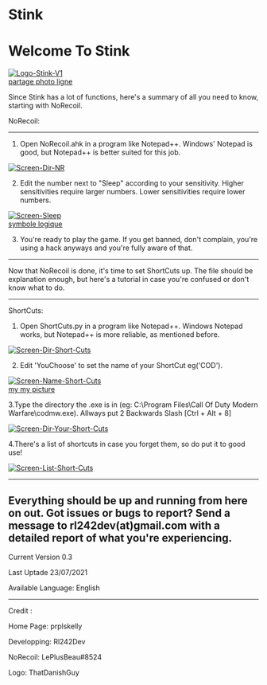 # Stink
# Welcome To Stink

<a href="https://imgbb.com/"><img src="https://i.ibb.co/cXKGQwb/Logo-Stink-V1.png" alt="Logo-Stink-V1" border="0"></a><br /><a target='_blank' href='https://fr.imgbb.com/'>partage photo ligne</a><br />

Since Stink has a lot of functions, here's a summary of all you need to know, starting with NoRecoil.

NoRecoil:

------------------------------

1. Open NoRecoil.ahk in a program like Notepad++. Windows' Notepad is good, but Notepad++ is better suited for this job.

<a href="https://ibb.co/hfSdPZz"><img src="https://i.ibb.co/L53gLJ7/Screen-Dir-NR.png" alt="Screen-Dir-NR" border="0"></a>

2. Edit the number next to "Sleep" according to your sensitivity. Higher sensitivities require larger numbers. Lower sensitivities require lower numbers.

<a href="https://ibb.co/5xmxqSy"><img src="https://i.ibb.co/mFkFQ2w/Screen-Sleep.png" alt="Screen-Sleep" border="0"></a><br /><a target='_blank' href='https://usefulwebtool.com/fr/clavier-mathematique'>symbole logique</a><br />

3. You're ready to play the game. If you get banned, don't complain, you're using a hack anyways and you're fully aware of that.


---------------------------

Now that NoRecoil is done, it's time to set ShortCuts up. The file should be explanation enough, but here's a tutorial in case you're confused or don't 
know what to do.

--------------------------

ShortCuts:

1. Open ShortCuts.py in a program like Notepad++. Windows Notepad works, but Notepad++ is more reliable, as mentioned before.

<a href="https://ibb.co/djtcNqY"><img src="https://i.ibb.co/Ntr30PB/Screen-Dir-Short-Cuts.png" alt="Screen-Dir-Short-Cuts" border="0"></a>

2. Edit 'YouChoose' to set the name of your ShortCut eg('COD').

<a href="https://ibb.co/PhYQ7Gb"><img src="https://i.ibb.co/zR5JyVL/Screen-Name-Short-Cuts.png" alt="Screen-Name-Short-Cuts" border="0"></a><br /><a target='_blank' href='https://imgbb.com/'>my my picture</a><br />

3.Type the directory the .exe is in (eg: C:\\Program Files\\Call Of Duty Modern Warfare\\codmw.exe). Allways put 2 Backwards Slash [Ctrl + Alt + 8]

<a href="https://ibb.co/JjXT7G7"><img src="https://i.ibb.co/fdmWpyp/Screen-Dir-Your-Short-Cuts.png" alt="Screen-Dir-Your-Short-Cuts" border="0"></a>

4.There's a list of shortcuts in case you forget them, so do put it to good use!

<a href="https://ibb.co/S6Cw86f"><img src="https://i.ibb.co/mRW5wRN/Screen-List-Short-Cuts.png" alt="Screen-List-Short-Cuts" border="0"></a>


------------------------------------
Everything should be up and running from here on out.
Got issues or bugs to report? 
Send a message to rl242dev(at)gmail.com with a detailed report of what you're experiencing.
-----------------------------------

Current Version 0.3

Last Uptade 23/07/2021

Available Language: 
English

----------------------------------

Credit : 

Home Page: prplskelly

Developping: Rl242Dev

NoRecoil: LePlusBeau#8524

Logo: ThatDanishGuy
